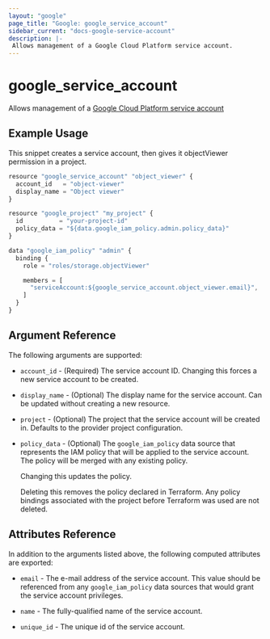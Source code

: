```yaml
---
layout: "google"
page_title: "Google: google_service_account"
sidebar_current: "docs-google-service-account"
description: |-
 Allows management of a Google Cloud Platform service account.
---
```


# google\_service\_account

Allows management of a [Google Cloud Platform service account](https://cloud.google.com/compute/docs/access/service-accounts)

## Example Usage

This snippet creates a service account, then gives it objectViewer
permission in a project.

```js
resource "google_service_account" "object_viewer" {
  account_id   = "object-viewer"
  display_name = "Object viewer"
}

resource "google_project" "my_project" {
  id          = "your-project-id"
  policy_data = "${data.google_iam_policy.admin.policy_data}"
}

data "google_iam_policy" "admin" {
  binding {
    role = "roles/storage.objectViewer"

    members = [
      "serviceAccount:${google_service_account.object_viewer.email}",
    ]
  }
}
```

## Argument Reference

The following arguments are supported:

* `account_id` - (Required) The service account ID.
    Changing this forces a new service account to be created.

* `display_name` - (Optional) The display name for the service account.
    Can be updated without creating a new resource.

* `project` - (Optional) The project that the service account will be created in.
    Defaults to the provider project configuration.

* `policy_data` - (Optional) The `google_iam_policy` data source that represents
    the IAM policy that will be applied to the service account. The policy will be
    merged with any existing policy.

    Changing this updates the policy.

    Deleting this removes the policy declared in Terraform. Any policy bindings
    associated with the project before Terraform was used are not deleted.

## Attributes Reference

In addition to the arguments listed above, the following computed attributes are
exported:

* `email` - The e-mail address of the service account. This value
    should be referenced from any `google_iam_policy` data sources
    that would grant the service account privileges.

* `name` - The fully-qualified name of the service account.

* `unique_id` - The unique id of the service account.
